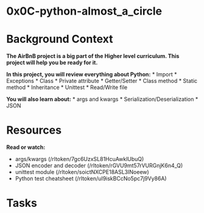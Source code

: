 # 0x0C-python-almost_a_circle

# Background Context
**The AirBnB project is a big part of the Higher level curriculum. This project will help you be ready for it.**

**In this project, you will review everything about Python:**
	* Import
	* Exceptions
	* Class
	* Private attribute
	* Getter/Setter
	* Class method
	* Static method
	* Inheritance
	* Unittest
	* Read/Write file

**You will also learn about:**
	* args and kwargs
	* Serialization/Deserialization
	* JSON
# Resources
**Read or watch:**
* args/kwargs (/rltoken/7gc6UzxSL81HcuAwklUbuQ)
* JSON encoder and decoder (/rltoken/rGVU9mt57rVURGnjK6n4_Q)
* unittest module (/rltoken/soictNXCPE18ASL3INoeew)
* Python test cheatsheet (/rltoken/uI9iskBCcNo5pc7j9Vy86A)

# Tasks
